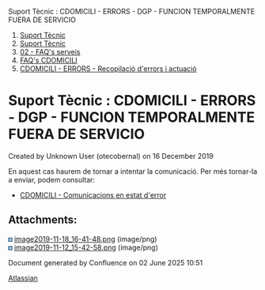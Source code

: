 Suport Tècnic : CDOMICILI - ERRORS - DGP - FUNCION TEMPORALMENTE FUERA DE SERVICIO  

1.  [Suport Tècnic](index.html)
2.  [Suport Tècnic](13893782.html)
3.  [02 - FAQ's serveis](26313393.html)
4.  [FAQ's CDOMICILI](28705548.html)
5.  [CDOMICILI - ERRORS - Recopilació d'errors i actuació](36340023.html)

Suport Tècnic : CDOMICILI - ERRORS - DGP - FUNCION TEMPORALMENTE FUERA DE SERVICIO
==================================================================================

Created by Unknown User (otecobernal) on 16 December 2019

En aquest cas haurem de tornar a intentar la comunicació. Per més tornar-la a enviar, podem consultar:

*   [CDOMICILI - Comunicacions en estat d'error](28705222.html)

Attachments:
------------

![](images/icons/bullet_blue.gif) [image2019-11-18\_16-41-48.png](attachments/30868928/30868929.png) (image/png)  
![](images/icons/bullet_blue.gif) [image2019-11-12\_15-42-58.png](attachments/30868928/30868930.png) (image/png)  

Document generated by Confluence on 02 June 2025 10:51

[Atlassian](http://www.atlassian.com/)